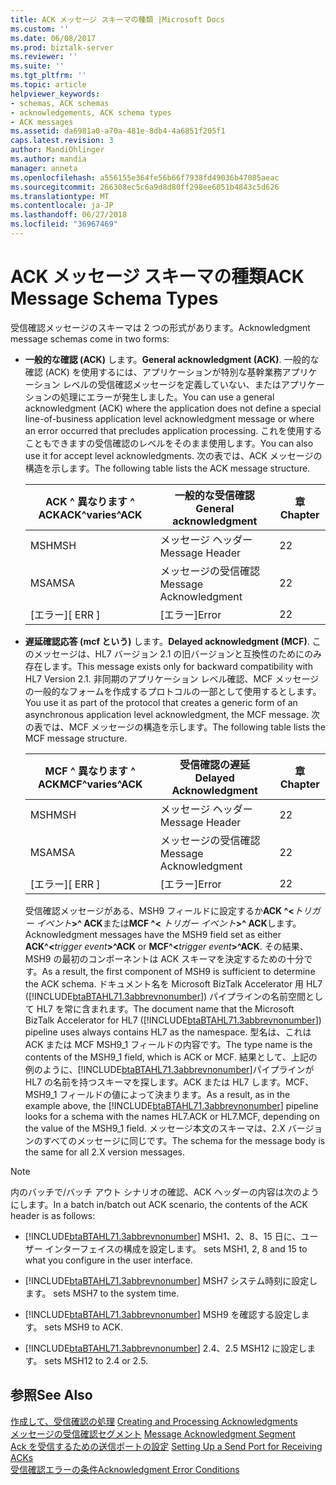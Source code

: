 ```yaml
---
title: ACK メッセージ スキーマの種類 |Microsoft Docs
ms.custom: ''
ms.date: 06/08/2017
ms.prod: biztalk-server
ms.reviewer: ''
ms.suite: ''
ms.tgt_pltfrm: ''
ms.topic: article
helpviewer_keywords:
- schemas, ACK schemas
- acknowledgements, ACK schema types
- ACK messages
ms.assetid: da6981a0-a70a-481e-8db4-4a6851f205f1
caps.latest.revision: 3
author: MandiOhlinger
ms.author: mandia
manager: anneta
ms.openlocfilehash: a556155e364fe56b66f7938fd49036b47085aeac
ms.sourcegitcommit: 266308ec5c6a9d8d80ff298ee6051b4843c5d626
ms.translationtype: MT
ms.contentlocale: ja-JP
ms.lasthandoff: 06/27/2018
ms.locfileid: "36967469"
---
```

# <a name="ack-message-schema-types"></a><span data-ttu-id="c2abb-102">ACK メッセージ スキーマの種類</span><span class="sxs-lookup"><span data-stu-id="c2abb-102">ACK Message Schema Types</span></span>
<span data-ttu-id="c2abb-103">受信確認メッセージのスキーマは 2 つの形式があります。</span><span class="sxs-lookup"><span data-stu-id="c2abb-103">Acknowledgment message schemas come in two forms:</span></span>  

- <span data-ttu-id="c2abb-104">**一般的な確認 (ACK)** します。</span><span class="sxs-lookup"><span data-stu-id="c2abb-104">**General acknowledgment (ACK)**.</span></span> <span data-ttu-id="c2abb-105">一般的な確認 (ACK) を使用するには、アプリケーションが特別な基幹業務アプリケーション レベルの受信確認メッセージを定義していない、またはアプリケーションの処理にエラーが発生しました。</span><span class="sxs-lookup"><span data-stu-id="c2abb-105">You can use a general acknowledgment (ACK) where the application does not define a special line-of-business application level acknowledgment message or where an error occurred that precludes application processing.</span></span> <span data-ttu-id="c2abb-106">これを使用することもできますの受信確認のレベルをそのまま使用します。</span><span class="sxs-lookup"><span data-stu-id="c2abb-106">You can also use it for accept level acknowledgments.</span></span> <span data-ttu-id="c2abb-107">次の表では、ACK メッセージの構造を示します。</span><span class="sxs-lookup"><span data-stu-id="c2abb-107">The following table lists the ACK message structure.</span></span>  


  | <span data-ttu-id="c2abb-108">ACK ^ 異なります ^ ACK</span><span class="sxs-lookup"><span data-stu-id="c2abb-108">ACK^varies^ACK</span></span> | <span data-ttu-id="c2abb-109">一般的な受信確認</span><span class="sxs-lookup"><span data-stu-id="c2abb-109">General acknowledgment</span></span> | <span data-ttu-id="c2abb-110">章</span><span class="sxs-lookup"><span data-stu-id="c2abb-110">Chapter</span></span> |
  |----------------|------------------------|---------|
  |      <span data-ttu-id="c2abb-111">MSH</span><span class="sxs-lookup"><span data-stu-id="c2abb-111">MSH</span></span>       |     <span data-ttu-id="c2abb-112">メッセージ ヘッダー</span><span class="sxs-lookup"><span data-stu-id="c2abb-112">Message Header</span></span>     |    <span data-ttu-id="c2abb-113">2</span><span class="sxs-lookup"><span data-stu-id="c2abb-113">2</span></span>    |
  |      <span data-ttu-id="c2abb-114">MSA</span><span class="sxs-lookup"><span data-stu-id="c2abb-114">MSA</span></span>       | <span data-ttu-id="c2abb-115">メッセージの受信確認</span><span class="sxs-lookup"><span data-stu-id="c2abb-115">Message Acknowledgment</span></span> |    <span data-ttu-id="c2abb-116">2</span><span class="sxs-lookup"><span data-stu-id="c2abb-116">2</span></span>    |
  |    <span data-ttu-id="c2abb-117">[エラー]</span><span class="sxs-lookup"><span data-stu-id="c2abb-117">[ ERR ]</span></span>     |         <span data-ttu-id="c2abb-118">[エラー]</span><span class="sxs-lookup"><span data-stu-id="c2abb-118">Error</span></span>          |    <span data-ttu-id="c2abb-119">2</span><span class="sxs-lookup"><span data-stu-id="c2abb-119">2</span></span>    |


- <span data-ttu-id="c2abb-120">**遅延確認応答 (mcf という)** します。</span><span class="sxs-lookup"><span data-stu-id="c2abb-120">**Delayed acknowledgment (MCF)**.</span></span> <span data-ttu-id="c2abb-121">このメッセージは、HL7 バージョン 2.1 の旧バージョンと互換性のためにのみ存在します。</span><span class="sxs-lookup"><span data-stu-id="c2abb-121">This message exists only for backward compatibility with HL7 Version 2.1.</span></span> <span data-ttu-id="c2abb-122">非同期のアプリケーション レベル確認、MCF メッセージの一般的なフォームを作成するプロトコルの一部として使用するとします。</span><span class="sxs-lookup"><span data-stu-id="c2abb-122">You use it as part of the protocol that creates a generic form of an asynchronous application level acknowledgment, the MCF message.</span></span> <span data-ttu-id="c2abb-123">次の表では、MCF メッセージの構造を示します。</span><span class="sxs-lookup"><span data-stu-id="c2abb-123">The following table lists the MCF message structure.</span></span>  

  |<span data-ttu-id="c2abb-124">MCF ^ 異なります ^ ACK</span><span class="sxs-lookup"><span data-stu-id="c2abb-124">MCF^varies^ACK</span></span>|<span data-ttu-id="c2abb-125">受信確認の遅延</span><span class="sxs-lookup"><span data-stu-id="c2abb-125">Delayed Acknowledgment</span></span>|<span data-ttu-id="c2abb-126">章</span><span class="sxs-lookup"><span data-stu-id="c2abb-126">Chapter</span></span>|  
  |--------------------|----------------------------|-------------|  
  |<span data-ttu-id="c2abb-127">MSH</span><span class="sxs-lookup"><span data-stu-id="c2abb-127">MSH</span></span>|<span data-ttu-id="c2abb-128">メッセージ ヘッダー</span><span class="sxs-lookup"><span data-stu-id="c2abb-128">Message Header</span></span>|<span data-ttu-id="c2abb-129">2</span><span class="sxs-lookup"><span data-stu-id="c2abb-129">2</span></span>|  
  |<span data-ttu-id="c2abb-130">MSA</span><span class="sxs-lookup"><span data-stu-id="c2abb-130">MSA</span></span>|<span data-ttu-id="c2abb-131">メッセージの受信確認</span><span class="sxs-lookup"><span data-stu-id="c2abb-131">Message Acknowledgment</span></span>|<span data-ttu-id="c2abb-132">2</span><span class="sxs-lookup"><span data-stu-id="c2abb-132">2</span></span>|  
  |<span data-ttu-id="c2abb-133">[エラー]</span><span class="sxs-lookup"><span data-stu-id="c2abb-133">[ ERR ]</span></span>|<span data-ttu-id="c2abb-134">[エラー]</span><span class="sxs-lookup"><span data-stu-id="c2abb-134">Error</span></span>|<span data-ttu-id="c2abb-135">2</span><span class="sxs-lookup"><span data-stu-id="c2abb-135">2</span></span>|  

  <span data-ttu-id="c2abb-136">受信確認メッセージがある、MSH9 フィールドに設定するか**ACK ^\<**<em>トリガー イベント</em>**\>^ ACK**または**MCF ^\<** <em>トリガー イベント</em>**\>^ ACK**します。</span><span class="sxs-lookup"><span data-stu-id="c2abb-136">Acknowledgment messages have the MSH9 field set as either **ACK^\<**<em>trigger event</em>**\>^ACK** or **MCF^\<**<em>trigger event</em>**\>^ACK**.</span></span> <span data-ttu-id="c2abb-137">その結果、MSH9 の最初のコンポーネントは ACK スキーマを決定するための十分です。</span><span class="sxs-lookup"><span data-stu-id="c2abb-137">As a result, the first component of MSH9 is sufficient to determine the ACK schema.</span></span> <span data-ttu-id="c2abb-138">ドキュメント名を Microsoft BizTalk Accelerator 用 HL7 ([!INCLUDE[btaBTAHL71.3abbrevnonumber](../../includes/btabtahl71-3abbrevnonumber-md.md)]) パイプラインの名前空間として HL7 を常に含まれます。</span><span class="sxs-lookup"><span data-stu-id="c2abb-138">The document name that the Microsoft BizTalk Accelerator for HL7 ([!INCLUDE[btaBTAHL71.3abbrevnonumber](../../includes/btabtahl71-3abbrevnonumber-md.md)]) pipeline uses always contains HL7 as the namespace.</span></span> <span data-ttu-id="c2abb-139">型名は、これは ACK または MCF MSH9_1 フィールドの内容です。</span><span class="sxs-lookup"><span data-stu-id="c2abb-139">The type name is the contents of the MSH9_1 field, which is ACK or MCF.</span></span> <span data-ttu-id="c2abb-140">結果として、上記の例のように、[!INCLUDE[btaBTAHL71.3abbrevnonumber](../../includes/btabtahl71-3abbrevnonumber-md.md)]パイプラインが HL7 の名前を持つスキーマを探します。ACK または HL7 します。MCF、MSH9_1 フィールドの値によって決まります。</span><span class="sxs-lookup"><span data-stu-id="c2abb-140">As a result, as in the example above, the [!INCLUDE[btaBTAHL71.3abbrevnonumber](../../includes/btabtahl71-3abbrevnonumber-md.md)] pipeline looks for a schema with the names HL7.ACK or HL7.MCF, depending on the value of the MSH9_1 field.</span></span> <span data-ttu-id="c2abb-141">メッセージ本文のスキーマは、2.X バージョンのすべてのメッセージに同じです。</span><span class="sxs-lookup"><span data-stu-id="c2abb-141">The schema for the message body is the same for all 2.X version messages.</span></span>  

> [!NOTE]
>  <span data-ttu-id="c2abb-142">内のバッチで/バッチ アウト シナリオの確認、ACK ヘッダーの内容は次のようにします。</span><span class="sxs-lookup"><span data-stu-id="c2abb-142">In a batch in/batch out ACK scenario, the contents of the ACK header is as follows:</span></span>  

- [!INCLUDE[btaBTAHL71.3abbrevnonumber](../../includes/btabtahl71-3abbrevnonumber-md.md)]<span data-ttu-id="c2abb-143"> MSH1、2、8、15 日に、ユーザー インターフェイスの構成を設定します。</span><span class="sxs-lookup"><span data-stu-id="c2abb-143"> sets MSH1, 2, 8 and 15 to what you configure in the user interface.</span></span>  

- [!INCLUDE[btaBTAHL71.3abbrevnonumber](../../includes/btabtahl71-3abbrevnonumber-md.md)]<span data-ttu-id="c2abb-144"> MSH7 システム時刻に設定します。</span><span class="sxs-lookup"><span data-stu-id="c2abb-144"> sets MSH7 to the system time.</span></span>  

- [!INCLUDE[btaBTAHL71.3abbrevnonumber](../../includes/btabtahl71-3abbrevnonumber-md.md)]<span data-ttu-id="c2abb-145"> MSH9 を確認する設定します。</span><span class="sxs-lookup"><span data-stu-id="c2abb-145"> sets MSH9 to ACK.</span></span>  

- [!INCLUDE[btaBTAHL71.3abbrevnonumber](../../includes/btabtahl71-3abbrevnonumber-md.md)]<span data-ttu-id="c2abb-146"> 2.4、2.5 MSH12 に設定します。</span><span class="sxs-lookup"><span data-stu-id="c2abb-146"> sets MSH12 to 2.4 or 2.5.</span></span>  

## <a name="see-also"></a><span data-ttu-id="c2abb-147">参照</span><span class="sxs-lookup"><span data-stu-id="c2abb-147">See Also</span></span>  
 <span data-ttu-id="c2abb-148">[作成して、受信確認の処理](../../adapters-and-accelerators/accelerator-hl7/creating-and-processing-acknowledgments.md) </span><span class="sxs-lookup"><span data-stu-id="c2abb-148">[Creating and Processing Acknowledgments](../../adapters-and-accelerators/accelerator-hl7/creating-and-processing-acknowledgments.md) </span></span>  
 <span data-ttu-id="c2abb-149">[メッセージの受信確認セグメント](../../adapters-and-accelerators/accelerator-hl7/message-acknowledgment-segment.md) </span><span class="sxs-lookup"><span data-stu-id="c2abb-149">[Message Acknowledgment Segment](../../adapters-and-accelerators/accelerator-hl7/message-acknowledgment-segment.md) </span></span>  
 <span data-ttu-id="c2abb-150">[Ack を受信するための送信ポートの設定](../../adapters-and-accelerators/accelerator-hl7/setting-up-a-send-port-for-receiving-acks.md) </span><span class="sxs-lookup"><span data-stu-id="c2abb-150">[Setting Up a Send Port for Receiving ACKs](../../adapters-and-accelerators/accelerator-hl7/setting-up-a-send-port-for-receiving-acks.md) </span></span>  
 [<span data-ttu-id="c2abb-151">受信確認エラーの条件</span><span class="sxs-lookup"><span data-stu-id="c2abb-151">Acknowledgment Error Conditions</span></span>](../../adapters-and-accelerators/accelerator-hl7/acknowledgment-error-conditions.md)